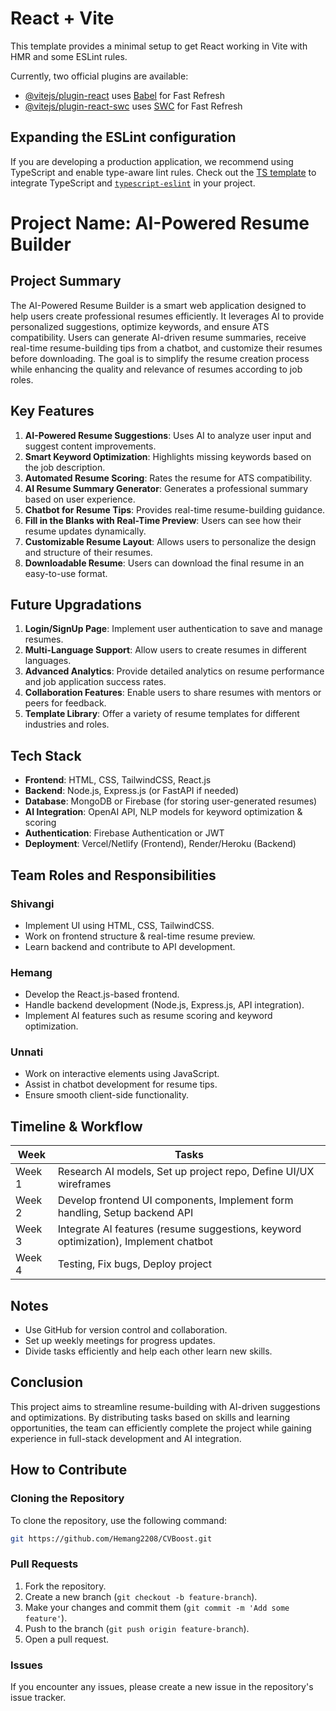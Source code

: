 # React + Vite

This template provides a minimal setup to get React working in Vite with HMR and some ESLint rules.

Currently, two official plugins are available:

- [@vitejs/plugin-react](https://github.com/vitejs/vite-plugin-react/blob/main/packages/plugin-react/README.md) uses [Babel](https://babeljs.io/) for Fast Refresh
- [@vitejs/plugin-react-swc](https://github.com/vitejs/vite-plugin-react-swc) uses [SWC](https://swc.rs/) for Fast Refresh

## Expanding the ESLint configuration

If you are developing a production application, we recommend using TypeScript and enable type-aware lint rules. Check out the [TS template](https://github.com/vitejs/vite/tree/main/packages/create-vite/template-react-ts) to integrate TypeScript and [`typescript-eslint`](https://typescript-eslint.io) in your project.


# Project Name: AI-Powered Resume Builder

## Project Summary

The AI-Powered Resume Builder is a smart web application designed to help users create professional resumes efficiently. It leverages AI to provide personalized suggestions, optimize keywords, and ensure ATS compatibility. Users can generate AI-driven resume summaries, receive real-time resume-building tips from a chatbot, and customize their resumes before downloading. The goal is to simplify the resume creation process while enhancing the quality and relevance of resumes according to job roles.

## Key Features

1. **AI-Powered Resume Suggestions**: Uses AI to analyze user input and suggest content improvements.
2. **Smart Keyword Optimization**: Highlights missing keywords based on the job description.
3. **Automated Resume Scoring**: Rates the resume for ATS compatibility.
4. **AI Resume Summary Generator**: Generates a professional summary based on user experience.
5. **Chatbot for Resume Tips**: Provides real-time resume-building guidance.
6. **Fill in the Blanks with Real-Time Preview**: Users can see how their resume updates dynamically.
7. **Customizable Resume Layout**: Allows users to personalize the design and structure of their resumes.
8. **Downloadable Resume**: Users can download the final resume in an easy-to-use format.

## Future Upgradations

1. **Login/SignUp Page**: Implement user authentication to save and manage resumes.
2. **Multi-Language Support**: Allow users to create resumes in different languages.
3. **Advanced Analytics**: Provide detailed analytics on resume performance and job application success rates.
4. **Collaboration Features**: Enable users to share resumes with mentors or peers for feedback.
5. **Template Library**: Offer a variety of resume templates for different industries and roles.

## Tech Stack

- **Frontend**: HTML, CSS, TailwindCSS, React.js
- **Backend**: Node.js, Express.js (or FastAPI if needed)
- **Database**: MongoDB or Firebase (for storing user-generated resumes)
- **AI Integration**: OpenAI API, NLP models for keyword optimization & scoring
- **Authentication**: Firebase Authentication or JWT
- **Deployment**: Vercel/Netlify (Frontend), Render/Heroku (Backend)

## Team Roles and Responsibilities

### Shivangi

- Implement UI using HTML, CSS, TailwindCSS.
- Work on frontend structure & real-time resume preview.
- Learn backend and contribute to API development.

### Hemang

- Develop the React.js-based frontend.
- Handle backend development (Node.js, Express.js, API integration).
- Implement AI features such as resume scoring and keyword optimization.

### Unnati

- Work on interactive elements using JavaScript.
- Assist in chatbot development for resume tips.
- Ensure smooth client-side functionality.

## Timeline & Workflow

| Week   | Tasks                                                                               |
| ------ | ----------------------------------------------------------------------------------- |
| Week 1 | Research AI models, Set up project repo, Define UI/UX wireframes                    |
| Week 2 | Develop frontend UI components, Implement form handling, Setup backend API          |
| Week 3 | Integrate AI features (resume suggestions, keyword optimization), Implement chatbot |
| Week 4 | Testing, Fix bugs, Deploy project                                                   |

## Notes

- Use GitHub for version control and collaboration.
- Set up weekly meetings for progress updates.
- Divide tasks efficiently and help each other learn new skills.

## Conclusion

This project aims to streamline resume-building with AI-driven suggestions and optimizations. By distributing tasks based on skills and learning opportunities, the team can efficiently complete the project while gaining experience in full-stack development and AI integration.

## How to Contribute

### Cloning the Repository

To clone the repository, use the following command:

```bash
git https://github.com/Hemang2208/CVBoost.git
```

### Pull Requests

1. Fork the repository.
2. Create a new branch (`git checkout -b feature-branch`).
3. Make your changes and commit them (`git commit -m 'Add some feature'`).
4. Push to the branch (`git push origin feature-branch`).
5. Open a pull request.

### Issues

If you encounter any issues, please create a new issue in the repository's issue tracker.
